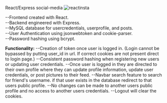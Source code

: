 React/Express social-media
![reactinsta](https://github.com/user-attachments/assets/c0586e87-f1eb-430d-96d3-3c3178c593eb)

--Frontend created with React.<br/>
--Backend engineered with Express.<br/>
--MySQL database for usercredentials, userprofile, and posts.<br/>
--User Authentication using jsonwebtoken and cookie-parser.<br/>
--Password hashing using bcrypt.<br/>

<strong>Functionality:</strong>
--Creation of token once user is logged in. (Login cannot be bypassed by putting user_id in url. If correct cookies are not present direct to login page.)
--Consistent password hashing when registering new users or updating user credentials.
--Once user is logged in they are directed to their own profile where they can update profile information, update user credentials, or post pictures to their feed.
--Navbar search feature to search for friend's username. if that user exists in the database redirect to that users public profile.
--No changes can be made to another users public profile and no access to another users credentials.
--Logout will clear the cookies.
